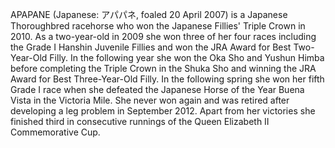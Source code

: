 APAPANE (Japanese: アパパネ, foaled 20 April 2007) is a Japanese Thoroughbred racehorse who won the Japanese Fillies' Triple Crown in 2010. As a two-year-old in 2009 she won three of her four races including the Grade I Hanshin Juvenile Fillies and won the JRA Award for Best Two-Year-Old Filly. In the following year she won the Oka Sho and Yushun Himba before completing the Triple Crown in the Shuka Sho and winning the JRA Award for Best Three-Year-Old Filly. In the following spring she won her fifth Grade I race when she defeated the Japanese Horse of the Year Buena Vista in the Victoria Mile. She never won again and was retired after developing a leg problem in September 2012. Apart from her victories she finished third in consecutive runnings of the Queen Elizabeth II Commemorative Cup.
